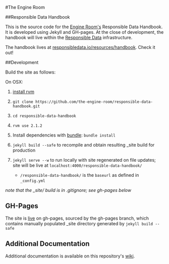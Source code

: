 #The Engine Room

##Responsible Data Handbook

This is the source code for the [Engine Room's](https://www.theengineroom.org/) Responsible Data Handbook. It is developed using Jekyll and GH-pages. At the close of development, the handbook will live within the [Responsible Data](https://responsibledata.io) infrastructure. 

The handbook lives at [responsibledata.io/resources/handbook](https://responsibledata.io/resources/handbook). Check it out!

##Development

Build the site as follows: 

On OSX: 

1. [install rvm](https://rvm.io/rvm/install)

2. `git clone https://github.com/the-engine-room/responsible-data-handbook.git`

3. `cd responsible-data-handbook`

4. `rvm use 2.1.2`

5.  Install dependencies with [bundle](https://rvm.io/integration/bundler): `bundle install`

6.  `jekyll build --safe` to recompile and obtain resulting _site build for production

7. `jekyll serve --w` to run locally with site regenerated on file updates; site will be live at `localhost:4000/responsible-data-handbook/` 
    - `/responsible-data-handbook/` is the `baseurl` as defined in `_config.yml`

*note that the _site/ build  is in .gitignore; see gh-pages below*

## GH-Pages
The site is [live](https://the-engine-room.github.io/responsible-data-handbook/) on gh-pages, sourced by the gh-pages branch, which contains manually populated _site directory generated by `jekyll build --safe`


## Additional Documentation
Additional documentation is available on this repository's [wiki](https://github.com/the-engine-room/responsible-data-handbook/wiki).









